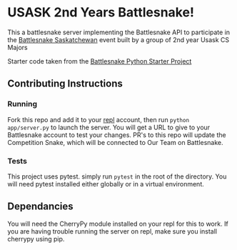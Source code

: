 # USASK 2nd Years Battlesnake! 
This a battlesnake server implementing the Battlesnake API to participate in the [Battlesnake Saskatchewan](https://play.battlesnake.com/competitions/saskatchewan-2020/) event
built by a group of 2nd year Usask CS Majors

Starter code taken from the [Battlesnake Python Starter Project](https://github.com/BattlesnakeOfficial/starter-snake-python)

## Contributing Instructions

### Running
Fork this repo and add it to your [repl](https://repl.it/~) account, then run `python app/server.py` to launch the server. You will get a URL to give to your Battlesnake account to
test your changes. PR's to this repo will update the Competition Snake, which will be connected to Our Team on Battlesnake. 
### Tests
This project uses pytest. simply run `pytest` in the root of the directory. You will need pytest installed either globally or in a virtual environment. 


## Dependancies 
You will need the CherryPy module installed on your repl for this to work. If you are having trouble running the server on repl, make sure you install cherrypy using pip.
